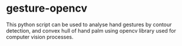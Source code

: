 gesture-opencv
==============

This python script can be used to analyse hand gestures by contour detection,
and convex hull of hand palm using opencv library used for computer vision
processes.
